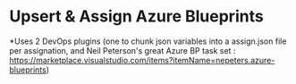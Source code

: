 Upsert & Assign Azure Blueprints
================================

*Uses 2 DevOps plugins (one to chunk json variables into a assign.json file per assignation, and Neil Peterson's great Azure BP task set : https://marketplace.visualstudio.com/items?itemName=nepeters.azure-blueprints)